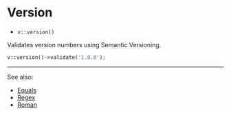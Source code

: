 # Version

- `v::version()`

Validates version numbers using Semantic Versioning.

```php
v::version()->validate('1.0.0');
```

***
See also:

  * [Equals](Equals.md)
  * [Regex](Regex.md)
  * [Roman](Roman.md)
